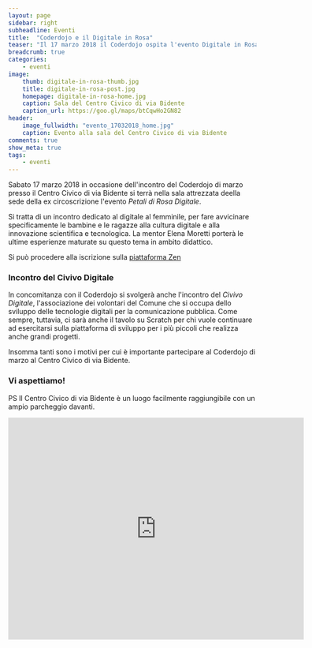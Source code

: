 ```yaml
---
layout: page
sidebar: right
subheadline: Eventi
title:  "Coderdojo e il Digitale in Rosa"
teaser: "Il 17 marzo 2018 il Coderdojo ospita l'evento Digitale in Rosa"
breadcrumb: true
categories:
    - eventi
image:
    thumb: digitale-in-rosa-thumb.jpg
    title: digitale-in-rosa-post.jpg
    homepage: digitale-in-rosa-home.jpg
    caption: Sala del Centro Civico di via Bidente
    caption_url: https://goo.gl/maps/btCqwHo2GN82
header:
    image_fullwidth: "evento_17032018_home.jpg"
    caption: Evento alla sala del Centro Civico di via Bidente
comments: true
show_meta: true
tags:
    - eventi
---
```

Sabato 17 marzo 2018 in occasione dell'incontro del Coderdojo di marzo presso il Centro Civico di via Bidente si terrà nella sala attrezzata deella sede della ex circoscrizione l'evento *Petali di Rosa Digitale*.

Si tratta di un incontro dedicato al digitale al femminile, per fare avvicinare specificamente le bambine e le ragazze alla cultura digitale e alla innovazione scientifica e tecnologica. La mentor Elena Moretti porterà le ultime esperienze maturate su questo tema in ambito didattico.

Si può procedere alla iscrizione sulla [piattaforma Zen](https://zen.coderdojo.com/dojo/3148c898-d114-43f8-98de-e02bf0e167f3/event/fc3b707b-5f3b-4d43-8225-03a61d5c0c9b)

<!--more-->
### Incontro del Civivo Digitale
In concomitanza con il Coderdojo si svolgerà anche l'incontro del *Civivo Digitale*, l'associazione dei volontari del Comune che si occupa dello sviluppo delle tecnologie digitali per la comunicazione pubblica.
Come sempre, tuttavia, ci sarà anche il tavolo su Scratch per chi vuole continuare ad esercitarsi sulla piattaforma di sviluppo per i più piccoli che realizza anche grandi progetti.

Insomma tanti sono i motivi per cui è importante partecipare al  Coderdojo di marzo al Centro Civico di via Bidente.

### Vi aspettiamo!

PS
Il Centro Civico di via Bidente è un luogo facilmente raggiungibile con un ampio parcheggio davanti.
<iframe src="https://www.google.com/maps/embed?pb=!1m18!1m12!1m3!1d1434.1160528308324!2d12.573894958136409!3d44.03726059477753!2m3!1f0!2f0!3f0!3m2!1i1024!2i768!4f13.1!3m3!1m2!1s0x132cc256198b3bfb%3A0xe26c0111b4a6ecb9!2sVia+Bidente%2C+1%2Fi%2C+47924+Rimini+RN!5e0!3m2!1sit!2sit!4v1512164087678" width="600" height="450" frameborder="0" style="border:0" allowfullscreen></iframe>
